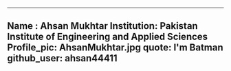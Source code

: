 ---------------------------
Name : Ahsan Mukhtar
Institution: Pakistan Institute of Engineering and Applied Sciences
Profile_pic: AhsanMukhtar.jpg
quote: I'm Batman
github_user: ahsan44411
--------------------------
